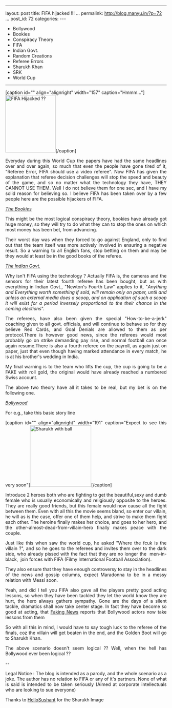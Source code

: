   ---------------------------------------
  layout: post
  title: FIFA hijacked !!!
  ...
  permalink: http://blog.manyu.in/?p=72
  ...
  post\_id: 72
  categories: ---
  - Bollywood
  - Bookies
  - Conspiracy Theory
  - FIFA
  - Indian Govt.
  - Random Creations
  - Referee Errors
  - Sharukh Khan
  - SRK
  - World Cup
  ---------------------------------------

[caption id="" align="alignright" width="157"
caption="Hmmm..."]<img title="FIFA logo" src="http://coda.co.za/blog/wp-content/uploads/2008/03/2010_logo_large.jpg" alt="FIFA Hijacked ??" width="157" height="179" />[/caption]

<div style="text-align:justify;">
Everyday during this World Cup the papers have had the same
headlines over and over again, so much that even the people have
gone tired of it, "Referee Error, FIFA should use a video referee".
Now FIFA has given the explanation that referee decision challenges
will stop the speed and beauty of the game, and so no matter what
the technology they have, THEY CANNOT USE THEM. Well I do not
believe them for one sec, and I have my solid reason for believing
so. I believe FIFA has been taken over by a few people here are the
possible hijackers of FIFA.
</div>
<div style="text-align:justify;"><!--more--></div>
<div style="text-align:justify;">

<span style="text-decoration:underline;">*The Bookies*</span>

This might be the most logical conspiracy theory, bookies have
already got huge money, so they will try to do what they can to
stop the ones on which most money has been bet, from advancing.

Their worst day was when they forced to go against England, only to
find out that the team itself was more actively involved in
ensuring a negative result. So a warning to all English fans, stop
betting on them and may be they would at least be in the good books
of the referee.

<span style="text-decoration:underline;">*The Indian Govt.*</span>

Why isn't FIFA using the technology ? Actually FIFA is, the cameras
and the sensors for their latest fourth referee has been bought,
but as with everything in Indian Govt., "Newton's Fourth Law"
applies to it,
"*Anything and Everything worth something if sold, will remain only on paper, until and unless an external media does a scoop, and on application of such a scoop it will exist for a period inversely proportional to the their chance in the coming elections*".

The referees, have also been given the special "How-to-be-a-jerk"
coaching given to all govt. officials, and will continue to behave
so for they believe Red Cards, and Goal Denials are allowed to them
as per protocol.There is however good news, since the referees
would most probably go on strike demanding pay rise, and normal
football can once again resume.There is also a fourth referee on
the payroll, as again just on paper, just that even though having
marked attendance in every match, he is at his brother's wedding in
India.

My final warning is to the team who lifts the cup, the cup is going
to be a FAKE with roll gold, the original would have already
reached a numbered Swiss account.

The above two theory have all it takes to be real, but my bet is on
the following one.

<span style="text-decoration:underline;">*Bollywood*</span>

For e.g., take this basic story line

[caption id="" align="alignright" width="191" caption="Expect to
see this very
soon"]<img title="Sharukh with ball" src="http://1.bp.blogspot.com/_3SdVQe5mP8U/SA9QleQWayI/AAAAAAAAA5k/ABMw3H8I25E/s320/Shahrukh+playing+football+%281%29.JPG" alt="Sharukh with ball" width="191" height="191" />[/caption]

Introduce 2 heroes both who are fighting to get the beautiful,sexy
and dumb female who is usually economically and religiously
opposite to the heroes. They are really good friends, but this
female would now cause all the fight between them. Even with all
this the movie seems bland, so enter our villain, he will as is the
case, offer one of them help, and strive to make them fight each
other. The heroine finally makes her choice, and goes to her hero,
and the other-almost-dead-from-villain-hero finally makes peace
with the couple.

Just like this when saw the world cup, he asked "Where the fcuk is
the villain ?", and so he goes to the referees and invites them
over to the dark side, who already pissed with the fact that they
are no longer the  men-in-black,  join forces with FIFA (Filmy
International Football Association).

They also ensure that they have enough controversy to stay in the
headlines of the news and gossip columns, expect Maradonna to be in
a messy relation with Messi soon.

Yeah, and did I tell you FIFA also gave all the players pretty good
acting lessons, so when they have been tackled they let the world
know they are hurt, the hero always gathers sympathy. Gone are the
days of a silent tackle, dramatics shall now take center stage. In
fact they have become so good at acting, that
<a href="http://www.fakingnews.com/2010/06/listless-bollywood-stars-head-to-south-africa-for-acting-tips/" target="_blank">Faking
News</a> reports that Bollywood actors now take lessons from them

So with all this in mind, I would have to say tough luck to the
referee of the finals, coz the villain will get beaten in the end,
and the Golden Boot will go to Sharukh Khan.

The above scenario doesn't seem logical ?? Well, when the hell has
Bollywood ever been logical ??

--

Legal Notice : The blog is intended as a parody, and the whole
scenario as a joke. The author has no relation to FIFA or any of
it's partners. None of what is said is intended to be taken
seriously (Aimed at corporate intellectuals who are looking to sue
everyone)

Thanks to
<a href="http://hallosushant.blogspot.com/2008/03/srk-bharati-vidyapeeth.html" target="_blank">HelloSushant</a>
for the Sharukh Image

</div>




